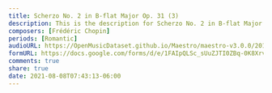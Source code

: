 ```yaml
---
title: Scherzo No. 2 in B-flat Major Op. 31 (3)
description: This is the description for Scherzo No. 2 in B-flat Major Op. 31 by Frédéric Chopin
composers: [Frédéric Chopin]
periods: [Romantic]
audioURL: https://OpenMusicDataset.github.io/Maestro/maestro-v3.0.0/2017/MIDI-Unprocessed_056_PIANO056_MID--AUDIO-split_07-07-17_Piano-e_1-05_wav--4.midi
formURL: https://docs.google.com/forms/d/e/1FAIpQLSc_sUuZJTI0ZBq-0K8Xrvj_aWVp_DmamlHOrAT-NbrndnogQw/viewform
comments: true
share: true
date: 2021-08-08T07:43:13-06:00
---
```

